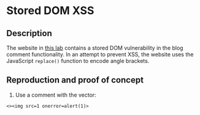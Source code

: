 # Stored DOM XSS

## Description

The website in [this lab](https://portswigger.net/web-security/cross-site-scripting/dom-based/lab-dom-xss-stored) contains a stored DOM vulnerability in the blog comment functionality. In an attempt to prevent XSS, the website uses the JavaScript `replace()` function to encode angle brackets.

## Reproduction and proof of concept

1.  Use a comment with the vector:

```text
<><img src=1 onerror=alert(1)>
```
